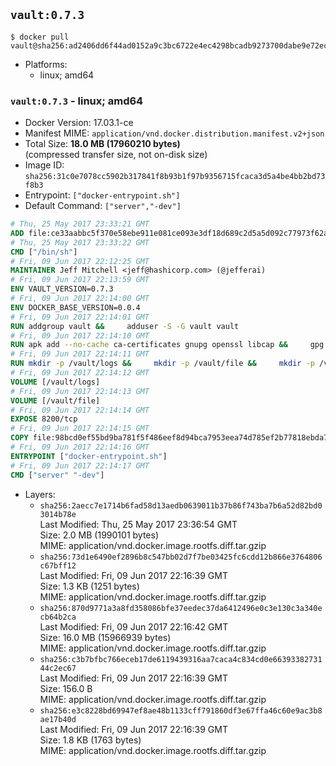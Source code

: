 ## `vault:0.7.3`

```console
$ docker pull vault@sha256:ad2406dd6f44ad0152a9c3bc6722e4ec4298bcadb9273700dabe9e72ec38aea2
```

-	Platforms:
	-	linux; amd64

### `vault:0.7.3` - linux; amd64

-	Docker Version: 17.03.1-ce
-	Manifest MIME: `application/vnd.docker.distribution.manifest.v2+json`
-	Total Size: **18.0 MB (17960210 bytes)**  
	(compressed transfer size, not on-disk size)
-	Image ID: `sha256:31c0e7078cc5902b317841f8b93b1f97b9356715fcaca3d5a4be4bb2bd73f8b3`
-	Entrypoint: `["docker-entrypoint.sh"]`
-	Default Command: `["server","-dev"]`

```dockerfile
# Thu, 25 May 2017 23:33:21 GMT
ADD file:ce33aabbc5f370e58ebe911e081ce093e3df18d689c2d5a5d092c77973f62a54 in / 
# Thu, 25 May 2017 23:33:22 GMT
CMD ["/bin/sh"]
# Fri, 09 Jun 2017 22:12:25 GMT
MAINTAINER Jeff Mitchell <jeff@hashicorp.com> (@jefferai)
# Fri, 09 Jun 2017 22:13:59 GMT
ENV VAULT_VERSION=0.7.3
# Fri, 09 Jun 2017 22:14:00 GMT
ENV DOCKER_BASE_VERSION=0.0.4
# Fri, 09 Jun 2017 22:14:01 GMT
RUN addgroup vault &&     adduser -S -G vault vault
# Fri, 09 Jun 2017 22:14:10 GMT
RUN apk add --no-cache ca-certificates gnupg openssl libcap &&     gpg --keyserver pgp.mit.edu --recv-keys 91A6E7F85D05C65630BEF18951852D87348FFC4C &&     mkdir -p /tmp/build &&     cd /tmp/build &&     wget https://releases.hashicorp.com/docker-base/${DOCKER_BASE_VERSION}/docker-base_${DOCKER_BASE_VERSION}_linux_amd64.zip &&     wget https://releases.hashicorp.com/docker-base/${DOCKER_BASE_VERSION}/docker-base_${DOCKER_BASE_VERSION}_SHA256SUMS &&     wget https://releases.hashicorp.com/docker-base/${DOCKER_BASE_VERSION}/docker-base_${DOCKER_BASE_VERSION}_SHA256SUMS.sig &&     gpg --batch --verify docker-base_${DOCKER_BASE_VERSION}_SHA256SUMS.sig docker-base_${DOCKER_BASE_VERSION}_SHA256SUMS &&     grep ${DOCKER_BASE_VERSION}_linux_amd64.zip docker-base_${DOCKER_BASE_VERSION}_SHA256SUMS | sha256sum -c &&     unzip docker-base_${DOCKER_BASE_VERSION}_linux_amd64.zip &&     cp bin/gosu bin/dumb-init /bin &&     wget https://releases.hashicorp.com/vault/${VAULT_VERSION}/vault_${VAULT_VERSION}_linux_amd64.zip &&     wget https://releases.hashicorp.com/vault/${VAULT_VERSION}/vault_${VAULT_VERSION}_SHA256SUMS &&     wget https://releases.hashicorp.com/vault/${VAULT_VERSION}/vault_${VAULT_VERSION}_SHA256SUMS.sig &&     gpg --batch --verify vault_${VAULT_VERSION}_SHA256SUMS.sig vault_${VAULT_VERSION}_SHA256SUMS &&     grep vault_${VAULT_VERSION}_linux_amd64.zip vault_${VAULT_VERSION}_SHA256SUMS | sha256sum -c &&     unzip -d /bin vault_${VAULT_VERSION}_linux_amd64.zip &&     cd /tmp &&     rm -rf /tmp/build &&     apk del gnupg openssl &&     rm -rf /root/.gnupg
# Fri, 09 Jun 2017 22:14:11 GMT
RUN mkdir -p /vault/logs &&     mkdir -p /vault/file &&     mkdir -p /vault/config &&     chown -R vault:vault /vault
# Fri, 09 Jun 2017 22:14:12 GMT
VOLUME [/vault/logs]
# Fri, 09 Jun 2017 22:14:13 GMT
VOLUME [/vault/file]
# Fri, 09 Jun 2017 22:14:14 GMT
EXPOSE 8200/tcp
# Fri, 09 Jun 2017 22:14:15 GMT
COPY file:98bcd0ef55bd9ba781f5f486eef8d94bca7953eea74d785ef2b77818ebda7972 in /usr/local/bin/docker-entrypoint.sh 
# Fri, 09 Jun 2017 22:14:16 GMT
ENTRYPOINT ["docker-entrypoint.sh"]
# Fri, 09 Jun 2017 22:14:17 GMT
CMD ["server" "-dev"]
```

-	Layers:
	-	`sha256:2aecc7e1714b6fad58d13aedb0639011b37b86f743ba7b6a52d82bd03014b78e`  
		Last Modified: Thu, 25 May 2017 23:36:54 GMT  
		Size: 2.0 MB (1990101 bytes)  
		MIME: application/vnd.docker.image.rootfs.diff.tar.gzip
	-	`sha256:73d1e6490ef2896b8c547bb02d7f7be03425fc6cdd12b866e3764806c67bff12`  
		Last Modified: Fri, 09 Jun 2017 22:16:39 GMT  
		Size: 1.3 KB (1251 bytes)  
		MIME: application/vnd.docker.image.rootfs.diff.tar.gzip
	-	`sha256:870d9771a3a8fd358086bfe37eedec37da6412496e0c3e130c3a340ecb64b2ca`  
		Last Modified: Fri, 09 Jun 2017 22:16:42 GMT  
		Size: 16.0 MB (15966939 bytes)  
		MIME: application/vnd.docker.image.rootfs.diff.tar.gzip
	-	`sha256:c3b7bfbc766eceb17de6119439316aa7caca4c834cd0e6639338273144c2ec67`  
		Last Modified: Fri, 09 Jun 2017 22:16:39 GMT  
		Size: 156.0 B  
		MIME: application/vnd.docker.image.rootfs.diff.tar.gzip
	-	`sha256:e3c8228bd69947ef8ae48b1133cff791860df3e67ffa46c60e9ac3b8ae17b40d`  
		Last Modified: Fri, 09 Jun 2017 22:16:39 GMT  
		Size: 1.8 KB (1763 bytes)  
		MIME: application/vnd.docker.image.rootfs.diff.tar.gzip
